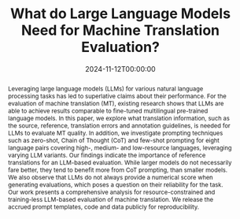 ---
title: "What do Large Language Models Need for Machine Translation Evaluation?"
date: 2024-11-12T00:00:00
authors: ["Shenbin Qian", "Archchana Sindhujan", "Minnie Kabra", "Diptesh Kanojia", "Constantin Orăsan", "Tharindu Ranasinghe", "Fred Blain"]
publication_types: ["1"]
abstract: "Leveraging large language models (LLMs) for various natural language processing tasks has led to superlative claims about their performance. For the evaluation of machine translation (MT), existing research shows that LLMs are able to achieve results comparable to fine-tuned multilingual pre-trained language models. In this paper, we explore what translation information, such as the source, reference, translation errors and annotation guidelines, is needed for LLMs to evaluate MT quality. In addition, we investigate prompting techniques such as zero-shot, Chain of Thought (CoT) and few-shot prompting for eight language pairs covering high-, medium- and low-resource languages, leveraging varying LLM variants. Our findings indicate the importance of reference translations for an LLM-based evaluation. While larger models do not necessarily fare better, they tend to benefit more from CoT prompting, than smaller models. We also observe that LLMs do not always provide a numerical score when generating evaluations, which poses a question on their reliability for the task. Our work presents a comprehensive analysis for resource-constrained and training-less LLM-based evaluation of machine translation. We release the accrued prompt templates, code and data publicly for reproducibility."
featured: false
publication: "*Proceedings of the 2024 Conference on Empirical Methods in Natural Language Processing*"
url_pdf: "https://aclanthology.org/2024.emnlp-main.214.pdf"
url_preprint: "https://arxiv.org/abs/2410.03278"
url_code: "https://github.com/surrey-nlp/LLM4MT_eval"
tags: ["machine translation", "large language models", "evaluation", "prompting"]
---